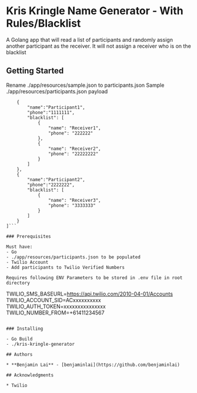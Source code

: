 # Kris Kringle Name Generator - With Rules/Blacklist

A Golang app that will read a list of participants and randomly assign another participant as the receiver. 
It will not assign a receiver who is on the blacklist

## Getting Started

Rename ./app/resources/sample.json to participants.json
Sample ./app/resources/participants.json payload
```json[
    {
        "name":"Participant1",
        "phone":"1111111",
        "blacklist": [
            {
                "name": "Receiver1",
                "phone": "222222"
            },
            {
                "name": "Receiver2",
                "phone": "22222222"
            }
        ]
    },
    {
        "name":"Participant2",
        "phone":"2222222",
        "blacklist": [
            {
                "name": "Receiver3",
                "phone": "3333333"
            }
        ]
    }
]```

### Prerequisites

Must have: 
- Go
- ./app/resources/participants.json to be populated
- Twilio Account
- Add participants to Twilio Verified Numbers

Requires following ENV Parameters to be stored in .env file in root directory
```
TWILIO_SMS_BASEURL=https://api.twilio.com/2010-04-01/Accounts
TWILIO_ACCOUNT_SID=ACxxxxxxxxxx
TWILIO_AUTH_TOKEN=xxxxxxxxxxxxxxx
TWILIO_NUMBER_FROM=+61411234567
```

### Installing

- Go Build 
- ./kris-kringle-generator

## Authors

* **Benjamin Lai** - [benjaminlai](https://github.com/benjaminlai)

## Acknowledgments

* Twilio
